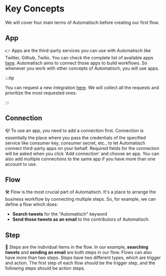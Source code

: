 # Key Concepts

We will cover four main terms of Automatisch before creating our first flow.

## App

👉 Apps are the third-party services you can use with Automatisch like Twitter, Github, Twilio. You can check the complete list of available apps [here](/guide/available-apps). Automatisch aims to connect those apps to build workflows. So whenever you work with other concepts of Automatisch, you will use apps.

:::tip

You can request a new integration [here](/guide/request-integration). We will collect all the requests and prioritize the most requested ones.

:::

## Connection

📪 To use an app, you need to add a connection first. Connection is essentially the place where you pass the credentials of the specified service like consumer key, consumer secret, etc., to let Automatisch connect third-party apps on your behalf. Required fields for the connection will be asked when you click 'Add connection' and choose an app. You can also add multiple connections to the same app if you have more than one account to use.

## Flow

🛠️ Flow is the most crucial part of Automatisch. It's a place to arrange the business workflow by connecting multiple steps. So, for example, we can define a flow which does:

- **Search tweets** for the "Automatisch" keyword
- **Send those tweets as an email** to the contributors of Automatisch.

## Step

📄 Steps are the individual items in the flow. In our example, **searching tweets** and **sending an email** are both steps in our flow. Flows can also have more than two steps. Steps have two different types, which are trigger and action. The first step of each flow should be the trigger step, and the following steps should be action steps.
